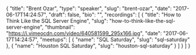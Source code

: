 {
  "title": "Brent Ozar",
  "type": "speaker",
  "slug": "brent-ozar",
  "date": "2017-06-17T14:24:57",
  "draft": false,
  "bio": "",
  "recordings": [
    {
      "title": "How to Think Like the SQL Server Engine",
      "slug": "how-to-think-like-the-sql-server-engine",
      "thumbnail": "https://i.vimeocdn.com/video/640581599_295x166.jpg",
      "date": "2017-06-17T14:24:57",
      "meetups": [
        {
          "name": "SQL Saturday",
          "slug": "sql-saturday"
        },
        {
          "name": "Houston SQL Saturday",
          "slug": "houston-sql-saturday"
        }
      ]
    }
  ]
}